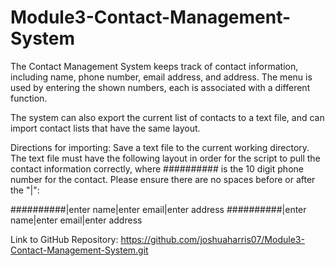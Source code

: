 # Module3-Contact-Management-System

The Contact Management System keeps track of contact information, including name, phone number, email address, and address. The menu is used by entering the shown numbers, each is associated with a different function.

The system can also export the current list of contacts to a text file, and can import contact lists that have the same layout.

Directions for importing:
Save a text file to the current working directory.
The text file must have the following layout in order for the script to pull the contact information correctly, where ########## is the 10 digit phone number for the contact. Please ensure there are no spaces before or after the "|":

##########|enter name|enter email|enter address
##########|enter name|enter email|enter address


Link to GitHub Repository: https://github.com/joshuaharris07/Module3-Contact-Management-System.git
